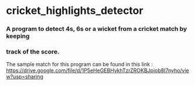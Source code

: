 # cricket_highlights_detector
### A program to detect 4s, 6s or a wicket from a cricket match by keeping 
### track of the score.
The sample match for this program can be found in this link :
https://drive.google.com/file/d/1P5eHeGEBHykhTzrZROKBJpiob8I7nyho/view?usp=sharing
